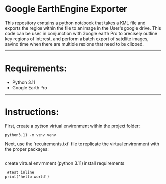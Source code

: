 # Google EarthEngine Exporter

This repository contains a python notebook that takes a KML file and exports the region within the file to an image in the User's google drive. This code can be used in conjunction with Google earth Pro to precisely outline key regions of interest, and perform a batch export of satellite images, saving time when there are multiple regions that need to be clipped.

---
# Requirements:
- Python 3.11
- Google Earth Pro
---
# Instructions:
First, create a python virtual environment within the project folder:
```
python3.11 -m venv venv
```
Next, use the 'requirements.txt' file to replicate the virtual environment with the proper packages:
```

```


create virtual envirnment (python 3.11)
install requirements

```test inline
 #test inline
print('hello world')
